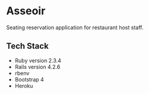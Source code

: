 # Asseoir
Seating reservation application for restaurant host staff.

## Tech Stack
- Ruby version 2.3.4
- Rails version 4.2.6
- rbenv
- Bootstrap 4
- Heroku
